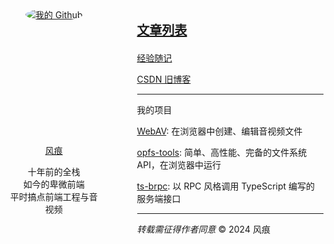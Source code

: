 <div style="display: flex; max-width: 800px;">
  <div class="avatar" style="width: 200px; margin-right: 60px; text-align: center;">

<a href="https://github.com/hughfenghen" style="display: block; height: 203px;">
  <img src="https://avatars.githubusercontent.com/u/3307051?v=4" style="border-radius: 100%;" alt="我的 Github">
</a>

<a href="https://github.com/hughfenghen"> 风痕 </a>

<p>十年前的全栈<br/>如今的卑微前端<br/>平时搞点前端工程与音视频</p>

  </div>

<!-- 右侧内容 -->
  <div>

<span style="font-size: 20px;">

[**文章列表**](./posts/)

</span>

[经验随记](https://github.com/hughfenghen/hughfenghen.github.io/issues?q=-label%3AGitalk%2C%E5%BF%83%E6%83%85%2C%E8%AF%97%E8%AF%8D%2CVssue+is%3Aopen+)

[CSDN 旧博客](https://blog.csdn.net/lj745280746)

---

我的项目

[WebAV](https://github.com/hughfenghen/WebAV/): 在浏览器中创建、编辑音视频文件

[opfs-tools](https://github.com/hughfenghen/opfs-tools/): 简单、高性能、完备的文件系统 API，在浏览器中运行

[ts-brpc](https://hughfenghen.github.io/ts-rpc): 以 RPC 风格调用 TypeScript 编写的服务端接口

---

_转载需征得作者同意_ &copy; 2024 风痕

  </div>
</div>
